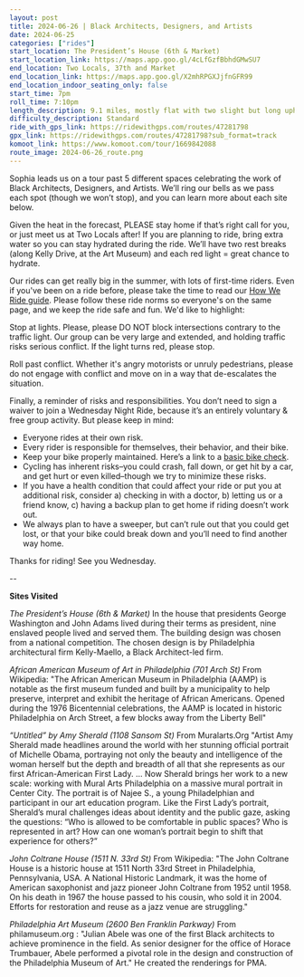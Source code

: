 ```yaml
---
layout: post
title: 2024-06-26 | Black Architects, Designers, and Artists
date: 2024-06-25
categories: ["rides"]
start_location: The President’s House (6th & Market)
start_location_link: https://maps.app.goo.gl/4cLfGzfBbhdGMwSU7
end_location: Two Locals, 37th and Market
end_location_link: https://maps.app.goo.gl/X2mhRPGXJjfnGFR99
end_location_indoor_seating_only: false
start_time: 7pm
roll_time: 7:10pm
length_description: 9.1 miles, mostly flat with two slight but long uphills (+299 ft / -249 ft)
difficulty_description: Standard
ride_with_gps_link: https://ridewithgps.com/routes/47281798
gpx_link: https://ridewithgps.com/routes/47281798?sub_format=track
komoot_link: https://www.komoot.com/tour/1669842088
route_image: 2024-06-26_route.png
---
```


Sophia leads us on a tour past 5 different spaces celebrating the work of Black Architects, Designers, and Artists. We’ll ring our bells as we pass each spot (though we won’t stop), and you can learn more about each site below.

Given the heat in the forecast, PLEASE stay home if that’s right call for you, or just meet us at Two Locals after! If you are planning to ride, bring extra water so you can stay hydrated during the ride. We’ll have two rest breaks (along Kelly Drive, at the Art Museum) and each red light = great chance to hydrate. 

Our rides can get really big in the summer, with lots of first-time riders. Even if you've been on a ride before, please take the time to read our [How We Ride guide](/how-we-ride). Please follow these ride norms so everyone's on the same page, and we keep the ride safe and fun. We'd like to highlight:

Stop at lights. Please, please DO NOT block intersections contrary to the traffic light. Our group can be very large and extended, and holding traffic risks serious conflict. If the light turns red, please stop.

Roll past conflict. Whether it's angry motorists or unruly pedestrians, please do not engage with conflict and move on in a way that de-escalates the situation.

Finally, a reminder of risks and responsibilities. You don’t need to sign a waiver to join a Wednesday Night Ride, because it’s an entirely voluntary & free group activity. But please keep in mind:

* Everyone rides at their own risk.
* Every rider is responsible for themselves, their behavior, and their bike.
* Keep your bike properly maintained. Here’s a link to a [basic bike check](https://bikepgh.org/2017/03/09/bike-video-abc-quick-check/).
* Cycling has inherent risks–you could crash, fall down, or get hit by a car, and get hurt or even killed–though we try to minimize these risks.
* If you have a health condition that could affect your ride or put you at additional risk, consider a) checking in with a doctor, b) letting us or a friend know, c) having a backup plan to get home if riding doesn’t work out.
* We always plan to have a sweeper, but can’t rule out that you could get lost, or that your bike could break down and you’ll need to find another way home.

Thanks for riding! See you Wednesday.

--

**Sites Visited**
			
*The President’s House (6th & Market)*
In the house that presidents George Washington and John Adams lived during their terms as president, nine enslaved people lived and served them. The building design was chosen from a national competition. The chosen design is by Philadelphia architectural firm Kelly-Maello, a Black Architect-led firm. 			
			
*African American Museum of Art in Philadelphia (701 Arch St)*
From Wikipedia: "The African American Museum in Philadelphia (AAMP) is notable as the first museum funded and built by a municipality to help preserve, interpret and exhibit the heritage of African Americans. Opened during the 1976 Bicentennial celebrations, the AAMP is located in historic Philadelphia on Arch Street, a few blocks away from the Liberty Bell"			
			
*“Untitled” by Amy Sherald (1108 Sansom St)*
From Muralarts.Org "Artist Amy Sherald made headlines around the world with her stunning official portrait of Michelle Obama, portraying not only the beauty and intelligence of the woman herself but the depth and breadth of all that she represents as our first African-American First Lady. ... Now Sherald brings her work to a new scale: working with Mural Arts Philadelphia on a massive mural portrait in Center City. The portrait is of Najee S., a young Philadelphian and participant in our art education program. Like the First Lady’s portrait, Sherald’s mural challenges ideas about identity and the public gaze, asking the questions: “Who is allowed to be comfortable in public spaces? Who is represented in art? How can one woman’s portrait begin to shift that experience for others?”			
			
*John Coltrane House (1511 N. 33rd St)*
From Wikipedia: "The John Coltrane House is a historic house at 1511 North 33rd Street in Philadelphia, Pennsylvania, USA. A National Historic Landmark, it was the home of American saxophonist and jazz pioneer John Coltrane from 1952 until 1958. On his death in 1967 the house passed to his cousin, who sold it in 2004. Efforts for restoration and reuse as a jazz venue are struggling."			
			
*Philadelphia Art Museum (2600 Ben Franklin Parkway)*
From philamuseum.org : "Julian Abele was one of the first Black architects to achieve prominence in the field. As senior designer for the office of Horace Trumbauer, Abele performed a pivotal role in the design and construction of the Philadelphia Museum of Art." He created the renderings for PMA.			

